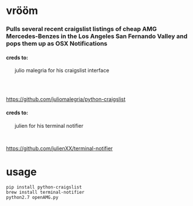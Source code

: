 # vrööm
### Pulls several recent craigslist listings of cheap AMG Mercedes-Benzes in the Los Angeles San Fernando Valley and pops them up as OSX Notifications

#### creds to: 
&nbsp;&nbsp;&nbsp;&nbsp;&nbsp;&nbsp;julio malegria for his craigslist interface</p><br>
&nbsp;&nbsp;&nbsp;&nbsp;&nbsp;&nbsp;<p>https://github.com/juliomalegria/python-craigslist</p>

#### creds to: 
&nbsp;&nbsp;&nbsp;&nbsp;&nbsp;&nbsp;julien for his terminal notifier

&nbsp;&nbsp;&nbsp;&nbsp;&nbsp;&nbsp;<p>https://github.com/julienXX/terminal-notifier </p>

# usage
```
pip install python-craigslist
brew install terminal-notifier
python2.7 openAMG.py

```

